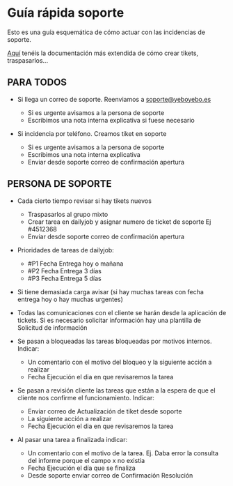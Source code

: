 # Guía rápida soporte

Esto es una guía esquemática de cómo actuar con las incidencias de soporte.

[Aquí](./gestion_tickets) tenéis la documentación más extendida de cómo crear tikets, traspasarlos...

## PARA TODOS

- Si llega un correo de soporte. Reenviamos a soporte@yeboyebo.es
    - Si es urgente avisamos a la persona de soporte
    - Escribimos una nota interna explicativa si fuese necesario

- Si incidencia por teléfono. Creamos tiket en soporte
    - Si es urgente avisamos a la persona de soporte
    - Escribimos una nota interna explicativa
    - Enviar desde soporte correo de confirmación apertura


## PERSONA DE SOPORTE

- Cada cierto tiempo revisar si hay tikets nuevos
    - Traspasarlos al grupo mixto
    - Crear tarea en dailyjob y asignar numero de ticket de soporte Ej #4512368
    - Enviar desde soporte correo de confirmación apertura

- Prioridades de tareas de dailyjob: 
    - #P1 Fecha Entrega hoy o mañana
    - #P2 Fecha Entrega 3 días
    - #P3 Fecha Entrega 5 días

- Si tiene demasiada carga avisar (si hay muchas tareas con fecha entrega hoy o hay muchas urgentes)

- Todas las comunicaciones con el cliente se harán desde la aplicación de tickets. Si es necesario solicitar información hay una plantilla de Solicitud de información

- Se pasan a bloqueadas las tareas bloqueadas por motivos internos. Indicar:
    - Un comentario con el motivo del bloqueo y la siguiente acción a realizar
    - Fecha Ejecución el dia en que revisaremos la tarea

- Se pasan a revisión cliente las tareas que están a la espera de que el cliente nos confirme el funcionamiento. Indicar:
    - Enviar correo de Actualización de tiket desde soporte
    - La siguiente acción a realizar
    - Fecha Ejecución el dia en que revisaremos la tarea

- Al pasar una tarea a finalizada indicar:
    - Un comentario con el motivo de la tarea. Ej. Daba error la consulta del informe porque el campo x no existia
    - Fecha Ejecución el día que se finaliza
    - Desde soporte enviar correo de Confirmación Resolución